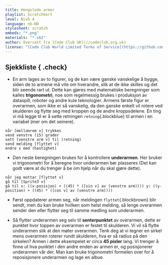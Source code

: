 ```yaml
---
title: Hengslede armer
playlist: Scratchkort
level: Nivå 4
language: nb-NO
stylesheet: scratch
embeds: "*.png"
materials: "*.sb2"
author: Oversatt fra [Code Club UK](//codeclub.org.uk)
license: "[Code Club World Limited Terms of Service](https://github.com/CodeClub/scratch-curriculum/blob/master/LICENSE.md)"
---
```


## Sjekkliste { .check}

+ En arm lages av to figurer, og de kan være ganske vanskelige å bygge, siden de to armene må vite om hverandre, slik
 at de ikke skilles og det blir seende rart ut. Dette kan gjøres med matematiske beregninger som kalles **trigonometri**,
 noe som regelmessig brukes i produksjon av dataspill, roboter og andre kule teknologier. Armens første figur er overarmen,
 som ikke er så vanskelig, da den ganske enkelt vil rotere ved skulderen og flytte seg med kroppen og de andre
 kroppsdelene. En ting vi må legge til er å sette retningen `retning`{.blockblue} til armen i en variabel (mer om det seinere).

```blocks
når [mellomrom v] trykkes 
vend venstre (15) grader
sett [venstre arm v] til (retning)
send melding [flyttet v]
endre x med (hastighet)
```

+ Den neste beregningen brukes for å kontrollere **underarmen**. Her bruker vi trigonometri for å beregne hvor underarmen
  bør plasseres (Det kan godt være at du trenger å be om hjelp når du skal gjøre dette).

```blocks
når jeg mottar [flyttet v]
gå til [Sprite3 v]
gå til x: ((x-posisjon) + ((45) * ([sin v] av (venstre arm)))) y: ((y-position) + ((45) * ([cos v] av (venstre arm))))
```

+ Først oppdaterer armen seg, når meldingen `flyttet`{.blockbrown} blir sendt, men du kan bruke hvilken som helst melding,
 så lenge overarmen sender den eller flytter seg til samme medling som underarmen.

+ Så flytter underarmen seg selv til **senterpunktet** av overarmen, dette er punktet hvor toppen av overarmen er festet
 til skulderen. Vi vil så flytte underarmen slik at den møter overarmen. Tenk deg at vi tegner en sirkel mens overarmen
 roterer rundt skulderen, hva er så radius på den sirkelen? Armen i dette eksempelet er circa **45 pixler** lang.
 Vi trenger å finne ut hva punktet i den andre enden av armen er, og posisjonerer underarmen vår der. Man kan bruke
 trigonometri formelen over for å reposisjonere underarmen og lage en albue.

